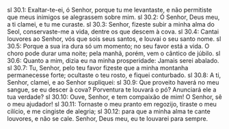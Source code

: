 sl 30.1: Exaltar-te-ei, ó Senhor, porque tu me levantaste, e não permitiste que meus inimigos se alegrassem sobre mim.
sl 30.2: Ó Senhor, Deus meu, a ti clamei, e tu me curaste.
sl 30.3: Senhor, fizeste subir a minha alma do Seol, conservaste-me a vida, dentre os que descem à cova.
sl 30.4: Cantai louvores ao Senhor, vós que sois seus santos, e louvai o seu santo nome.
sl 30.5: Porque a sua ira dura só um momento; no seu favor está a vida. O choro pode durar uma noite; pela manhã, porém, vem o cântico de júbilo.
sl 30.6: Quanto a mim, dizia eu na minha prosperidade: Jamais serei abalado.
sl 30.7: Tu, Senhor, pelo teu favor fizeste que a minha montanha permanecesse forte; ocultaste o teu rosto, e fiquei conturbado.
sl 30.8: A ti, Senhor, clamei, e ao Senhor supliquei:
sl 30.9: Que proveito haverá no meu sangue, se eu descer à cova? Porventura te louvará o pó? Anunciará ele a tua verdade?
sl 30.10: Ouve, Senhor, e tem compaixão de mim! O Senhor, sê o meu ajudador!
sl 30.11: Tornaste o meu pranto em regozijo, tiraste o meu cilício, e me cingiste de alegria;
sl 30.12: para que a minha alma te cante louvores, e não se cale. Senhor, Deus meu, eu te louvarei para sempre.
